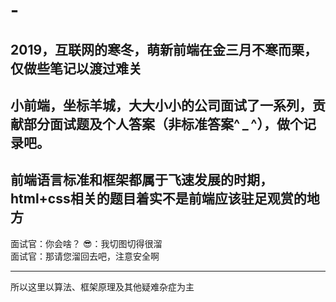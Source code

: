 # -
2019，互联网的寒冬，萌新前端在金三月不寒而栗，仅做些笔记以渡过难关
-------------------------------------------------------------

小前端，坐标羊城，大大小小的公司面试了一系列，贡献部分面试题及个人答案（非标准答案^ _ ^），做个记录吧。
-------------------------------------------------------------

前端语言标准和框架都属于飞速发展的时期，html+css相关的题目着实不是前端应该驻足观赏的地方
---
面试官：你会啥？ 
😎：我切图切得很溜  
面试官：那请您溜回去吧，注意安全啊

---
所以这里以算法、框架原理及其他疑难杂症为主
